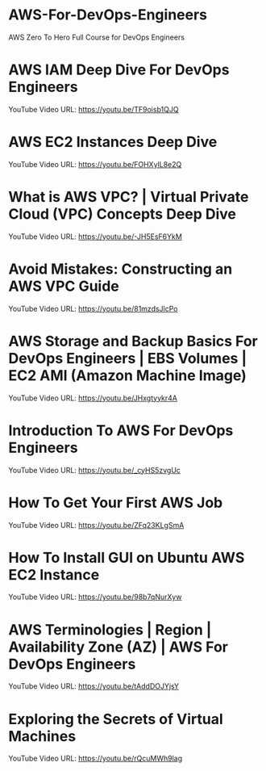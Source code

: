 # AWS-For-DevOps-Engineers
AWS Zero To Hero Full Course for DevOps Engineers

# AWS IAM Deep Dive For DevOps Engineers
YouTube Video URL: https://youtu.be/TF9oisb1QJQ

# AWS EC2 Instances Deep Dive
YouTube Video URL: https://youtu.be/FOHXylL8e2Q

# What is AWS VPC? | Virtual Private Cloud (VPC) Concepts Deep Dive
YouTube Video URL: https://youtu.be/-JH5EsF6YkM

# Avoid Mistakes: Constructing an AWS VPC Guide
YouTube Video URL: https://youtu.be/81mzdsJlcPo

# AWS Storage and Backup Basics For DevOps Engineers | EBS Volumes | EC2 AMI (Amazon Machine Image)
YouTube Video URL: https://youtu.be/JHxgtyykr4A

# Introduction To AWS For DevOps Engineers
YouTube Video URL: https://youtu.be/_cyHS5zvgUc

# How To Get Your First AWS Job
YouTube Video URL: https://youtu.be/ZFq23KLgSmA

# How To Install GUI on Ubuntu AWS EC2 Instance
YouTube Video URL: https://youtu.be/98b7qNurXyw

# AWS Terminologies | Region | Availability Zone (AZ) | AWS For DevOps Engineers
YouTube Video URL: https://youtu.be/tAddDOJYjsY

# Exploring the Secrets of Virtual Machines
YouTube Video URL: https://youtu.be/rQcuMWh9lag

